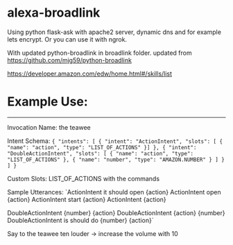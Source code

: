 # alexa-broadlink

Using python flask-ask with apache2 server, dynamic dns and for example lets encrypt. Or you can use it with ngrok.

With updated python-broadlink in broadlink folder. updated from https://github.com/mjg59/python-broadlink



https://developer.amazon.com/edw/home.html#/skills/list

# Example Use:
--------------
Invocation Name: the teawee

Intent Schema:
`{
  "intents": [
    {
      "intent": "ActionIntent",
      "slots": [
        {
          "name": "action",
          "type": "LIST_OF_ACTIONS"
        }]
    },
    {
      "intent": "DoubleActionIntent",
      "slots": [
        {
          "name": "action",
          "type": "LIST_OF_ACTIONS"
        },
        {
          "name": "number",
          "type": "AMAZON.NUMBER"
        }
      ]
    }
  ]
}`


Custom Slots:
LIST_OF_ACTIONS with the commands

Sample Utterances:
`ActionIntent it should open {action}
ActionIntent open {action}
ActionIntent start {action}
ActionIntent {action}

DoubleActionIntent {number} {action}
DoubleActionIntent {action} {number}
DoubleActionIntent is should do {number} {action}`

Say to the teawee ten louder -> increase the volume with 10
